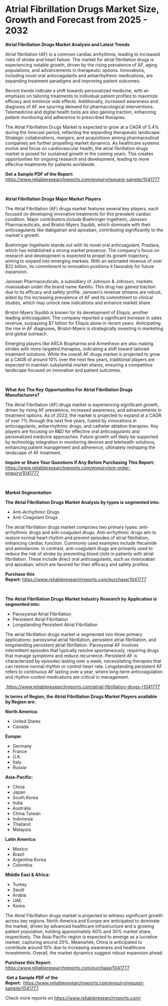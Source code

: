 <p><h1>Atrial Fibrillation Drugs Market Size, Growth and Forecast from 2025 - 2032</h1></p><p><strong>Atrial Fibrillation Drugs Market Analysis and Latest Trends</strong></p>
<p><p>Atrial fibrillation (AF) is a common cardiac arrhythmia, leading to increased risks of stroke and heart failure. The market for atrial fibrillation drugs is experiencing notable growth, driven by the rising prevalence of AF, aging populations, and advancements in therapeutic options. Innovations, including novel oral anticoagulants and antiarrhythmic medications, are expanding treatment paradigms and improving patient outcomes.</p><p>Recent trends indicate a shift towards personalized medicine, with an emphasis on tailoring treatments to individual patient profiles to maximize efficacy and minimize side effects. Additionally, increased awareness and diagnosis of AF are spurring demand for pharmacological interventions. Telemedicine and digital health tools are also gaining traction, enhancing patient monitoring and adherence to prescribed therapies.</p><p>The Atrial Fibrillation Drugs Market is expected to grow at a CAGR of 5.4% during the forecast period, reflecting the expanding therapeutic landscape. Strategic collaborations, mergers, and acquisitions among pharmaceutical companies are further propelling market dynamics. As healthcare systems evolve and focus on cardiovascular health, the atrial fibrillation drugs market is poised for sustained growth in the coming years. This creates opportunities for ongoing research and development, leading to more effective treatments for patients worldwide.</p></p>
<p><strong>Get a Sample PDF of the Report:&nbsp;</strong> <a href="https://www.reliableresearchreports.com/enquiry/request-sample/1041777?utm_campaign=2219&utm_medium=2&utm_source=Github&utm_content=ia&utm_term=08032025&utm_id=atrial-fibrillation-drugs">https://www.reliableresearchreports.com/enquiry/request-sample/1041777</a></p>
<p>&nbsp;</p>
<p><strong>Atrial Fibrillation Drugs Major Market Players</strong></p>
<p><p>The Atrial Fibrillation (AF) drugs market features several key players, each focused on developing innovative treatments for this prevalent cardiac condition. Major contributors include Boehringer Ingelheim, Janssen Pharmaceuticals, and Bristol-Myers Squibb, which dominate with their anticoagulants like dabigatran and apixaban, contributing significantly to the market's growth.</p><p>Boehringer Ingelheim stands out with its novel oral anticoagulant, Pradaxa, which has established a strong market presence. The company's focus on research and development is expected to propel its growth trajectory, aiming to expand into emerging markets. With an estimated revenue of over $22 billion, its commitment to innovation positions it favorably for future expansion.</p><p>Janssen Pharmaceuticals, a subsidiary of Johnson & Johnson, markets rivaroxaban under the brand name Xarelto. This drug has gained traction due to its efficacy and safety profile. Janssen’s revenue streams are robust, aided by the increasing prevalence of AF and its commitment to clinical studies, which may unlock new indications and enhance market share.</p><p>Bristol-Myers Squibb is known for its development of Eliquis, another leading anticoagulant. The company reported a significant increase in sales revenue, surpassing $7 billion for Eliquis alone in recent years. Anticipating the rise in AF diagnoses, Bristol-Myers is strategically investing in marketing and global outreach.</p><p>Emerging players like ARCA Biopharma and Armetheon are also making strides with more targeted therapies, indicating a shift toward tailored treatment solutions. While the overall AF drugs market is projected to grow at a CAGR of around 10% over the next few years, traditional players are expected to maintain substantial market shares, ensuring a competitive landscape focused on innovation and patient outcomes.</p></p>
<p>&nbsp;</p>
<p><strong>What Are The Key Opportunities For Atrial Fibrillation Drugs Manufacturers?</strong></p>
<p><p>The Atrial Fibrillation (AF) drugs market is experiencing significant growth, driven by rising AF prevalence, increased awareness, and advancements in treatment options. As of 2023, the market is projected to expand at a CAGR of over 7% through the next five years, fueled by innovations in anticoagulants, antiarrhythmic drugs, and catheter ablation therapies. Key players are focusing on R&D for effective oral anticoagulants and personalized medicine approaches. Future growth will likely be supported by technology integration in monitoring devices and telehealth solutions, enhancing patient management and adherence, ultimately reshaping the landscape of AF treatment.</p></p>
<p><strong>Inquire or Share Your Questions If Any Before Purchasing This Report:</strong> <a href="https://www.reliableresearchreports.com/enquiry/pre-order-enquiry/1041777?utm_campaign=2219&utm_medium=2&utm_source=Github&utm_content=ia&utm_term=08032025&utm_id=atrial-fibrillation-drugs">https://www.reliableresearchreports.com/enquiry/pre-order-enquiry/1041777</a></p>
<p>&nbsp;</p>
<p><strong>Market Segmentation</strong></p>
<p><strong>The Atrial Fibrillation Drugs Market Analysis by types is segmented into:</strong></p>
<p><ul><li>Anti-Arrhythmic Drugs</li><li>Anti-Coagulant Drugs</li></ul></p>
<p><p>The atrial fibrillation drugs market comprises two primary types: anti-arrhythmic drugs and anti-coagulant drugs. Anti-arrhythmic drugs aim to restore normal heart rhythm and prevent episodes of atrial fibrillation, enhancing cardiac function. Commonly used examples include flecainide and amiodarone. In contrast, anti-coagulant drugs are primarily used to reduce the risk of stroke by preventing blood clots in patients with atrial fibrillation. These include direct oral anticoagulants, such as rivaroxaban and apixaban, which are favored for their efficacy and safety profiles.</p></p>
<p><strong>Purchase this Report:&nbsp;</strong><a href="https://www.reliableresearchreports.com/purchase/1041777?utm_campaign=2219&utm_medium=2&utm_source=Github&utm_content=ia&utm_term=08032025&utm_id=atrial-fibrillation-drugs">https://www.reliableresearchreports.com/purchase/1041777</a></p>
<p>&nbsp;</p>
<p><strong>The Atrial Fibrillation Drugs Market Industry Research by Application is segmented into:</strong></p>
<p><ul><li>Paroxysmal Atrial Fibrillation</li><li>Persistent Atrial Fibrillation</li><li>Longstanding Persistent Atrial Fibrillation</li></ul></p>
<p><p>The atrial fibrillation drugs market is segmented into three primary applications: paroxysmal atrial fibrillation, persistent atrial fibrillation, and longstanding persistent atrial fibrillation. Paroxysmal AF involves intermittent episodes that typically resolve spontaneously, requiring drugs that manage symptoms and reduce recurrence. Persistent AF is characterized by episodes lasting over a week, necessitating therapies that can restore normal rhythm or control heart rate. Longstanding persistent AF refers to continuous AF lasting over a year, where long-term anticoagulation and rhythm-control medications are critical in management.</p></p>
<p><a href="https://www.reliableresearchreports.com/atrial-fibrillation-drugs-r1041777?utm_campaign=2219&utm_medium=2&utm_source=Github&utm_content=ia&utm_term=08032025&utm_id=atrial-fibrillation-drugs">&nbsp;https://www.reliableresearchreports.com/atrial-fibrillation-drugs-r1041777</a></p>
<p><strong>In terms of Region, the Atrial Fibrillation Drugs Market Players available by Region are:</strong></p>
<p>
    <p> <strong> North America: </strong>
        <ul>
            <li>United States</li>
            <li>Canada</li>
        </ul>
        </p> 
    <p> <strong> Europe: </strong>
        <ul>
            <li>Germany</li>
            <li>France</li>
            <li>U.K.</li>
            <li>Italy</li>
            <li>Russia</li>
        </ul>
        </p> 
    <p> <strong> Asia-Pacific: </strong>
        <ul>
            <li>China</li>
            <li>Japan</li>
            <li>South Korea</li>
            <li>India</li>
            <li>Australia</li>
            <li>China Taiwan</li>
            <li>Indonesia</li>
            <li>Thailand</li>
            <li>Malaysia</li>
        </ul>
        </p> 
    <p> <strong> Latin America: </strong>
        <ul>
            <li>Mexico</li>
            <li>Brazil</li>
            <li>Argentina Korea</li>
            <li>Colombia</li>
        </ul>
        </p> 
    <p> <strong> Middle East & Africa: </strong>
        <ul>
            <li>Turkey</li>
            <li>Saudi</li>
            <li>Arabia</li>
            <li>UAE</li>
            <li>Korea</li>
        </ul>
    </p>
    </p>
<p><p>The Atrial Fibrillation drugs market is projected to witness significant growth across key regions. North America and Europe are anticipated to dominate the market, driven by advanced healthcare infrastructure and a growing patient population, holding approximately 40% and 30% market share, respectively. The Asia-Pacific region is expected to emerge as a lucrative market, capturing around 20%. Meanwhile, China is anticipated to contribute around 10% due to increasing awareness and healthcare investments. Overall, the market dynamics suggest robust expansion ahead.</p></p>
<p><strong>Purchase this Report: </strong><a href="https://www.reliableresearchreports.com/purchase/1041777?utm_campaign=2219&utm_medium=2&utm_source=Github&utm_content=ia&utm_term=08032025&utm_id=atrial-fibrillation-drugs">https://www.reliableresearchreports.com/purchase/1041777</a></p>
<p>&nbsp;<strong>Get a Sample PDF of the Report:&nbsp;&nbsp;</strong><a href="https://www.reliableresearchreports.com/enquiry/request-sample/1041777?utm_campaign=2219&utm_medium=2&utm_source=Github&utm_content=ia&utm_term=08032025&utm_id=atrial-fibrillation-drugs">https://www.reliableresearchreports.com/enquiry/request-sample/1041777</a></p>
<p><strong></strong></p>
<p>Check more reports on <a href="https://www.reliableresearchreports.com/?utm_campaign=2219&utm_medium=2&utm_source=Github&utm_content=ia&utm_term=08032025&utm_id=atrial-fibrillation-drugs">https://www.reliableresearchreports.com/</a></p>